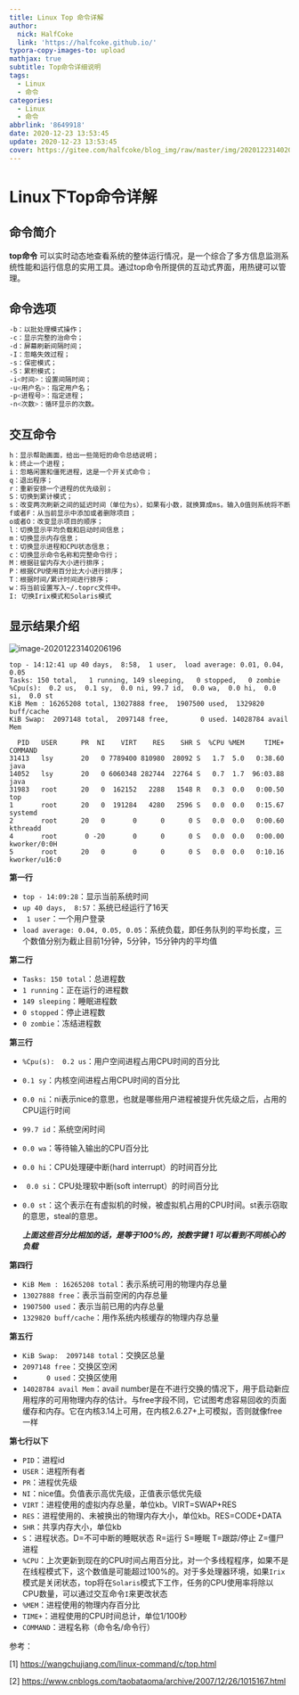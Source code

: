 ```yaml
---
title: Linux Top 命令详解
author:
  nick: HalfCoke
  link: 'https://halfcoke.github.io/'
typora-copy-images-to: upload
mathjax: true
subtitle: Top命令详细说明
tags:
  - Linux
  - 命令
categories:
  - Linux
  - 命令
abbrlink: '8649918'
date: 2020-12-23 13:53:45
update: 2020-12-23 13:53:45
cover: https://gitee.com/halfcoke/blog_img/raw/master/img/20201223140206.png
---
```


# Linux下Top命令详解

## 命令简介

**top命令** 可以实时动态地查看系统的整体运行情况，是一个综合了多方信息监测系统性能和运行信息的实用工具。通过top命令所提供的互动式界面，用热键可以管理。

## 命令选项

```bash
-b：以批处理模式操作；
-c：显示完整的治命令；
-d：屏幕刷新间隔时间；
-I：忽略失效过程；
-s：保密模式；
-S：累积模式；
-i<时间>：设置间隔时间；
-u<用户名>：指定用户名；
-p<进程号>：指定进程；
-n<次数>：循环显示的次数。
```

## 交互命令

```bash
h：显示帮助画面，给出一些简短的命令总结说明；
k：终止一个进程；
i：忽略闲置和僵死进程，这是一个开关式命令；
q：退出程序；
r：重新安排一个进程的优先级别；
S：切换到累计模式；
s：改变两次刷新之间的延迟时间（单位为s），如果有小数，就换算成ms。输入0值则系统将不断刷新，默认值是5s；
f或者F：从当前显示中添加或者删除项目；
o或者O：改变显示项目的顺序；
l：切换显示平均负载和启动时间信息；
m：切换显示内存信息；
t：切换显示进程和CPU状态信息；
c：切换显示命令名称和完整命令行；
M：根据驻留内存大小进行排序；
P：根据CPU使用百分比大小进行排序；
T：根据时间/累计时间进行排序；
w：将当前设置写入~/.toprc文件中。
I: 切换Irix模式和Solaris模式
```

## 显示结果介绍

![image-20201223140206196](https://cdn.jsdelivr.net/gh/HalfCoke/blog_img@master/img/202203310133699.png)

```
top - 14:12:41 up 40 days,  8:58,  1 user,  load average: 0.01, 0.04, 0.05
Tasks: 150 total,   1 running, 149 sleeping,   0 stopped,   0 zombie
%Cpu(s):  0.2 us,  0.1 sy,  0.0 ni, 99.7 id,  0.0 wa,  0.0 hi,  0.0 si,  0.0 st
KiB Mem : 16265208 total, 13027888 free,  1907500 used,  1329820 buff/cache
KiB Swap:  2097148 total,  2097148 free,        0 used. 14028784 avail Mem

  PID 	USER      PR  NI    VIRT    RES    SHR S  %CPU %MEM     TIME+ COMMAND
31413	lsy       20   0 7789400 810980  28092 S   1.7  5.0   0:38.60 java
14052	lsy       20   0 6060348 282744  22764 S   0.7  1.7  96:03.88 java
31983	root      20   0  162152   2288   1548 R   0.3  0.0   0:00.50 top
1		root      20   0  191284   4280   2596 S   0.0  0.0   0:15.67 systemd
2		root      20   0       0      0      0 S   0.0  0.0   0:00.60 kthreadd
4		root       0 -20       0      0      0 S   0.0  0.0   0:00.00 kworker/0:0H
5		root      20   0       0      0      0 S   0.0  0.0   0:10.16 kworker/u16:0
```

**第一行**

- `top - 14:09:28`：显示当前系统时间
- `up 40 days,  8:57`：系统已经运行了16天
- ` 1 user`：一个用户登录
- `load average: 0.04, 0.05, 0.05`：系统负载，即任务队列的平均长度，三个数值分别为截止目前1分钟，5分钟，15分钟内的平均值

**第二行**

- `Tasks: 150 total`：总进程数
- `1 running`：正在运行的进程数
- `149 sleeping`：睡眠进程数
- `0 stopped`：停止进程数
- `0 zombie`：冻结进程数

**第三行**

- `%Cpu(s):  0.2 us`：用户空间进程占用CPU时间的百分比

- `0.1 sy`：内核空间进程占用CPU时间的百分比

- `0.0 ni`：ni表示nice的意思，也就是哪些用户进程被提升优先级之后，占用的CPU运行时间

- `99.7 id`：系统空闲时间

- `0.0 wa`：等待输入输出的CPU百分比

- `0.0 hi`：CPU处理硬中断(hard interrupt）的时间百分比

- ` 0.0 si`：CPU处理软中断(soft interrupt）的时间百分比

- `0.0 st`：这个表示在有虚拟机的时候，被虚拟机占用的CPU时间。st表示窃取的意思，steal的意思。

  ***上面这些百分比相加的话，是等于100%的，按数字键 1 可以看到不同核心的负载***

**第四行**

- `KiB Mem : 16265208 total`：表示系统可用的物理内存总量
- `13027888 free`：表示当前空闲的内存总量
- `1907500 used`：表示当前已用的内存总量
- `1329820 buff/cache`：用作系统内核缓存的物理内存总量

**第五行**

- `KiB Swap:  2097148 total`：交换区总量
- `2097148 free`：交换区空闲
- `      0 used`：交换区使用
- `14028784 avail Mem`：avail number是在不进行交换的情况下，用于启动新应用程序的可用物理内存的估计。与free字段不同，它试图考虑容易回收的页面缓存和内存。它在内核3.14上可用，在内核2.6.27+上可模拟，否则就像free一样

**第七行以下**

- `PID`：进程id
- `USER`：进程所有者
- `PR`：进程优先级
- `NI`：nice值。负值表示高优先级，正值表示低优先级
- `VIRT`：进程使用的虚拟内存总量，单位kb。VIRT=SWAP+RES
- `RES`：进程使用的、未被换出的物理内存大小，单位kb。RES=CODE+DATA
- `SHR`：共享内存大小，单位kb
- `S`：进程状态。D=不可中断的睡眠状态 R=运行 S=睡眠 T=跟踪/停止 Z=僵尸进程
- `%CPU`：上次更新到现在的CPU时间占用百分比，对一个多线程程序，如果不是在线程模式下，这个数值是可能超过100%的。对于多处理器环境，如果`Irix`模式是关闭状态，top将在`Solaris`模式下工作，任务的CPU使用率将除以CPU数量，可以通过交互命令`I`来更改状态
- `%MEM`：进程使用的物理内存百分比
- `TIME+`：进程使用的CPU时间总计，单位1/100秒
- `COMMAND`：进程名称（命令名/命令行）

参考：

[1] https://wangchujiang.com/linux-command/c/top.html

[2] https://www.cnblogs.com/taobataoma/archive/2007/12/26/1015167.html